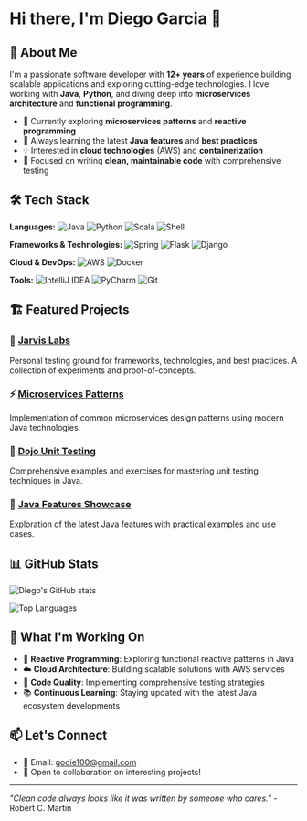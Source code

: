 # Hi there, I'm Diego Garcia 👋

## 🚀 About Me

I'm a passionate software developer with **12+ years** of experience building scalable applications and exploring cutting-edge technologies. I love working with **Java**, **Python**, and diving deep into **microservices architecture** and **functional programming**.

- 🔭 Currently exploring **microservices patterns** and **reactive programming**
- 🌱 Always learning the latest **Java features** and **best practices**
- 💡 Interested in **cloud technologies** (AWS) and **containerization**
- 🎯 Focused on writing **clean, maintainable code** with comprehensive testing

## 🛠️ Tech Stack

**Languages:**
![Java](https://img.shields.io/badge/Java-ED8B00?style=for-the-badge&logo=openjdk&logoColor=white)
![Python](https://img.shields.io/badge/Python-3776AB?style=for-the-badge&logo=python&logoColor=white)
![Scala](https://img.shields.io/badge/Scala-DC322F?style=for-the-badge&logo=scala&logoColor=white)
![Shell](https://img.shields.io/badge/Shell_Script-121011?style=for-the-badge&logo=gnu-bash&logoColor=white)

**Frameworks & Technologies:**
![Spring](https://img.shields.io/badge/Spring-6DB33F?style=for-the-badge&logo=spring&logoColor=white)
![Flask](https://img.shields.io/badge/Flask-000000?style=for-the-badge&logo=flask&logoColor=white)
![Django](https://img.shields.io/badge/Django-092E20?style=for-the-badge&logo=django&logoColor=white)

**Cloud & DevOps:**
![AWS](https://img.shields.io/badge/AWS-232F3E?style=for-the-badge&logo=amazon-aws&logoColor=white)
![Docker](https://img.shields.io/badge/Docker-2496ED?style=for-the-badge&logo=docker&logoColor=white)

**Tools:**
![IntelliJ IDEA](https://img.shields.io/badge/IntelliJ_IDEA-000000.svg?style=for-the-badge&logo=intellij-idea&logoColor=white)
![PyCharm](https://img.shields.io/badge/PyCharm-143?style=for-the-badge&logo=pycharm&logoColor=black&color=black&labelColor=green)
![Git](https://img.shields.io/badge/Git-F05032?style=for-the-badge&logo=git&logoColor=white)

## 🏗️ Featured Projects

### 🔬 [Jarvis Labs](https://github.com/godieg/jarvis-labs)
Personal testing ground for frameworks, technologies, and best practices. A collection of experiments and proof-of-concepts.

### ⚡ [Microservices Patterns](https://github.com/godieg/microservices-patterns)
Implementation of common microservices design patterns using modern Java technologies.

### 🧪 [Dojo Unit Testing](https://github.com/godieg/dojo-unit-testing)
Comprehensive examples and exercises for mastering unit testing techniques in Java.

### 🎯 [Java Features Showcase](https://github.com/godieg/java-features)
Exploration of the latest Java features with practical examples and use cases.

## 📊 GitHub Stats

![Diego's GitHub stats](https://github-readme-stats.vercel.app/api?username=godieg&show_icons=true&theme=dark&count_private=true)

![Top Languages](https://github-readme-stats.vercel.app/api/top-langs/?username=godieg&layout=compact&theme=dark)

## 🎯 What I'm Working On

- 🔄 **Reactive Programming**: Exploring functional reactive patterns in Java
- ☁️ **Cloud Architecture**: Building scalable solutions with AWS services
- 🧪 **Code Quality**: Implementing comprehensive testing strategies
- 📚 **Continuous Learning**: Staying updated with the latest Java ecosystem developments

## 📫 Let's Connect

- 📧 Email: godie100@gmail.com
- 💼 Open to collaboration on interesting projects!

---

*"Clean code always looks like it was written by someone who cares."* - Robert C. Martin

